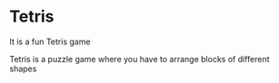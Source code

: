 # Tetris

It is a fun Tetris game 

Tetris is a puzzle game where you have to arrange blocks of different shapes
